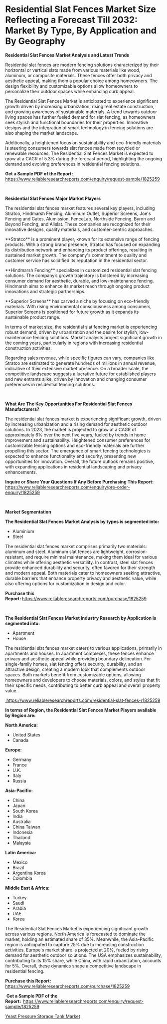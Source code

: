 <p><h1>Residential Slat Fences Market Size Reflecting a Forecast Till 2032: Market By Type, By Application and By Geography</h1></p><p><strong>Residential Slat Fences Market Analysis and Latest Trends</strong></p>
<p><p>Residential slat fences are modern fencing solutions characterized by their horizontal or vertical slats made from various materials like wood, aluminum, or composite materials. These fences offer both privacy and aesthetic appeal, making them a popular choice among homeowners. The design flexibility and customizable options allow homeowners to personalize their outdoor spaces while enhancing curb appeal.</p><p>The Residential Slat Fences Market is anticipated to experience significant growth driven by increasing urbanization, rising real estate construction, and growing awareness of sustainable materials. A trend towards outdoor living spaces has further fueled demand for slat fencing, as homeowners seek stylish and functional boundaries for their properties. Innovative designs and the integration of smart technology in fencing solutions are also shaping the market landscape.</p><p>Additionally, a heightened focus on sustainability and eco-friendly materials is steering consumers towards slat fences made from recycled or renewable resources. The Residential Slat Fences Market is expected to grow at a CAGR of 5.3% during the forecast period, highlighting the ongoing demand and evolving preferences in residential fencing solutions.</p></p>
<p><strong>Get a Sample PDF of the Report:&nbsp;</strong> <a href="https://www.reliableresearchreports.com/enquiry/request-sample/1825259?utm_campaign=3105&utm_medium=2&utm_source=Github&utm_content=ia&utm_term=12042025&utm_id=residential-slat-fences">https://www.reliableresearchreports.com/enquiry/request-sample/1825259</a></p>
<p>&nbsp;</p>
<p><strong>Residential Slat Fences Major Market Players</strong></p>
<p><p>The residential slat fences market features several key players, including Stratco, Hindmarsh Fencing, Aluminum Outlet, Superior Screens, Joe's Fencing and Gates, Alumission, FenceLab, Northside Fencing, Byron and Beyond Fencing, and Alislat. These companies are recognized for their innovative designs, quality materials, and customer-centric approaches.</p><p>**Stratco** is a prominent player, known for its extensive range of fencing products. With a strong brand presence, Stratco has focused on expanding its distribution network and enhancing its product offerings, resulting in sustained market growth. The company's commitment to quality and customer service has solidified its reputation in the residential sector.</p><p>**Hindmarsh Fencing** specializes in customized residential slat fencing solutions. The company’s growth trajectory is bolstered by increasing consumer demand for aesthetic, durable, and low-maintenance fencing. Hindmarsh aims to enhance its market reach through ongoing product innovations and strategic partnerships.</p><p>**Superior Screens** has carved a niche by focusing on eco-friendly materials. With rising environmental consciousness among consumers, Superior Screens is positioned for future growth as it expands its sustainable product range.</p><p>In terms of market size, the residential slat fencing market is experiencing robust demand, driven by urbanization and the desire for stylish, low-maintenance fencing solutions. Market analysts project significant growth in the coming years, particularly in regions with increasing residential construction activities.</p><p>Regarding sales revenue, while specific figures can vary, companies like Stratco are estimated to generate hundreds of millions in annual revenue, indicative of their extensive market presence. On a broader scale, the competitive landscape suggests a lucrative future for established players and new entrants alike, driven by innovation and changing consumer preferences in residential fencing solutions.</p></p>
<p>&nbsp;</p>
<p><strong>What Are The Key Opportunities For Residential Slat Fences Manufacturers?</strong></p>
<p><p>The residential slat fences market is experiencing significant growth, driven by increasing urbanization and a rising demand for aesthetic outdoor solutions. In 2023, the market is projected to grow at a CAGR of approximately 6% over the next five years, fueled by trends in home improvement and sustainability. Heightened consumer preferences for customizable fencing options and eco-friendly materials are further propelling this sector. The emergence of smart fencing technologies is expected to enhance functionality and security, presenting new opportunities for innovation. Overall, the future outlook remains positive, with expanding applications in residential landscaping and privacy enhancements.</p></p>
<p><strong>Inquire or Share Your Questions If Any Before Purchasing This Report:</strong> <a href="https://www.reliableresearchreports.com/enquiry/pre-order-enquiry/1825259?utm_campaign=3105&utm_medium=2&utm_source=Github&utm_content=ia&utm_term=12042025&utm_id=residential-slat-fences">https://www.reliableresearchreports.com/enquiry/pre-order-enquiry/1825259</a></p>
<p>&nbsp;</p>
<p><strong>Market Segmentation</strong></p>
<p><strong>The Residential Slat Fences Market Analysis by types is segmented into:</strong></p>
<p><ul><li>Aluminium</li><li>Steel</li></ul></p>
<p><p>The residential slat fences market comprises primarily two materials: aluminum and steel. Aluminum slat fences are lightweight, corrosion-resistant, and require minimal maintenance, making them ideal for various climates while offering aesthetic versatility. In contrast, steel slat fences provide enhanced durability and security, often favored for their strength and modern appeal. Both materials cater to homeowners seeking attractive, durable barriers that enhance property privacy and aesthetic value, while also offering options for customization in design and color.</p></p>
<p><strong>Purchase this Report:&nbsp;</strong><a href="https://www.reliableresearchreports.com/purchase/1825259?utm_campaign=3105&utm_medium=2&utm_source=Github&utm_content=ia&utm_term=12042025&utm_id=residential-slat-fences">https://www.reliableresearchreports.com/purchase/1825259</a></p>
<p>&nbsp;</p>
<p><strong>The Residential Slat Fences Market Industry Research by Application is segmented into:</strong></p>
<p><ul><li>Apartment</li><li>House</li></ul></p>
<p><p>The residential slat fences market caters to various applications, primarily in apartments and houses. In apartment complexes, these fences enhance privacy and aesthetic appeal while providing boundary delineation. For single-family homes, slat fencing offers security, durability, and an attractive design, creating a modern look that complements outdoor spaces. Both markets benefit from customizable options, allowing homeowners and developers to choose materials, colors, and styles that fit their specific needs, contributing to better curb appeal and overall property value.</p></p>
<p><a href="https://www.reliableresearchreports.com/residential-slat-fences-r1825259?utm_campaign=3105&utm_medium=2&utm_source=Github&utm_content=ia&utm_term=12042025&utm_id=residential-slat-fences">&nbsp;https://www.reliableresearchreports.com/residential-slat-fences-r1825259</a></p>
<p><strong>In terms of Region, the Residential Slat Fences Market Players available by Region are:</strong></p>
<p>
    <p> <strong> North America: </strong>
        <ul>
            <li>United States</li>
            <li>Canada</li>
        </ul>
        </p> 
    <p> <strong> Europe: </strong>
        <ul>
            <li>Germany</li>
            <li>France</li>
            <li>U.K.</li>
            <li>Italy</li>
            <li>Russia</li>
        </ul>
        </p> 
    <p> <strong> Asia-Pacific: </strong>
        <ul>
            <li>China</li>
            <li>Japan</li>
            <li>South Korea</li>
            <li>India</li>
            <li>Australia</li>
            <li>China Taiwan</li>
            <li>Indonesia</li>
            <li>Thailand</li>
            <li>Malaysia</li>
        </ul>
        </p> 
    <p> <strong> Latin America: </strong>
        <ul>
            <li>Mexico</li>
            <li>Brazil</li>
            <li>Argentina Korea</li>
            <li>Colombia</li>
        </ul>
        </p> 
    <p> <strong> Middle East & Africa: </strong>
        <ul>
            <li>Turkey</li>
            <li>Saudi</li>
            <li>Arabia</li>
            <li>UAE</li>
            <li>Korea</li>
        </ul>
    </p>
    </p>
<p><p>The Residential Slat Fences Market is experiencing significant growth across various regions. North America is forecasted to dominate the market, holding an estimated share of 35%. Meanwhile, the Asia-Pacific region is anticipated to capture 25% due to increasing construction activities. Europe's market share is projected at 20%, fueled by rising demand for aesthetic outdoor solutions. The USA emphasizes sustainability, contributing to its 15% share, while China, with rapid urbanization, accounts for 5%. Overall, these dynamics shape a competitive landscape in residential fencing.</p></p>
<p><strong>Purchase this Report: </strong><a href="https://www.reliableresearchreports.com/purchase/1825259?utm_campaign=3105&utm_medium=2&utm_source=Github&utm_content=ia&utm_term=12042025&utm_id=residential-slat-fences">https://www.reliableresearchreports.com/purchase/1825259</a></p>
<p>&nbsp;<strong>Get a Sample PDF of the Report:&nbsp;&nbsp;</strong><a href="https://www.reliableresearchreports.com/enquiry/request-sample/1825259?utm_campaign=3105&utm_medium=2&utm_source=Github&utm_content=ia&utm_term=12042025&utm_id=residential-slat-fences">https://www.reliableresearchreports.com/enquiry/request-sample/1825259</a></p>
<p><strong></strong></p>
<p><p><a href="https://github.com/adelanwkadua/Market-Research-Report-List-1/blob/main/yeast-pressure-storage-tank-market.md?utm_campaign=3105&utm_medium=2&utm_source=Github&utm_content=ia&utm_term=12042025&utm_id=residential-slat-fences">Yeast Pressure Storage Tank Market</a></p></p>